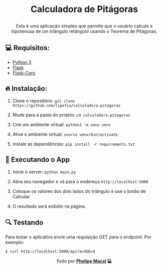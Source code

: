 # <p align="center"> Calculadora de Pitágoras </p>

<p align="center"> Esta é uma aplicação simples que permite que o usuário calcule a hipotenusa de um triângulo retângulo usando o Teorema de Pitágoras.</p>

## :computer: Requisitos:

<ul>
     <li><a href="https://www.python.org/downloads/">Python 3</a></li>
     <li><a href="https://flask.palletsprojects.com/en/2.2.x/installation/">Flask</a></li>
      <li><a href="https://flask-cors.readthedocs.io/en/latest/">Flask-Cors</a></li>
</ul>

## :fire: Instalação:



1. Clone o repositório: `git clone https://github.com/lipefsa/calculadora-pitagoras`

2. Mude para a pasta do projeto: `cd calculadora-pitagoras`

3. Crie um ambiente virtual: `python3 -m venv venv`

4. Ative o ambiente virtual: `source venv/bin/activate`

5. Instale as dependências: `pip install -r requirements.txt`


## :dart: Executando o App



1. Inicie o server: `python main.py`

2. Abra seu navegador e vá para o endereço `http://localhost:5000`

3. Coloque os valores dos dois lados do triângulo e use o botão de Calcular

4. O resultado será exibido na página.


## :mag: Testando


Para testar o aplicativo envie uma requisição GET para o endpoint.
Por exemplo:

```
$ curl http://localhost:5000/api?a=3&b=4
```


<p align="center">Feito por <strong><a href="https://www.linkedin.com/in/phelipe-macel">Phelipe Macel</a> 💻 </strong></p>